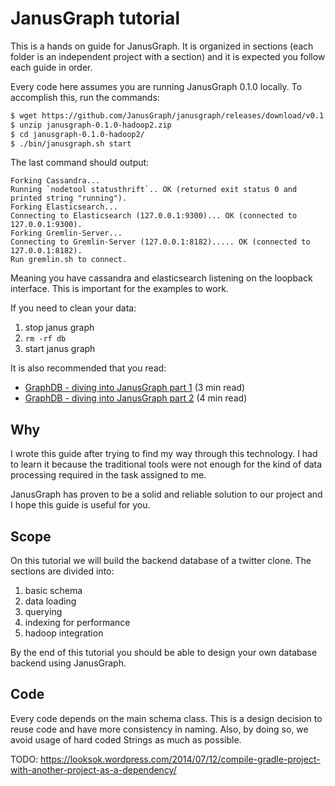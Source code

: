 # JanusGraph tutorial


This is a hands on guide for JanusGraph. It is organized in sections (each folder is an independent project with a section) and it is expected you follow each guide in order.


Every code here assumes you are running JanusGraph 0.1.0 locally. To accomplish this, run the commands:

```bash
$ wget https://github.com/JanusGraph/janusgraph/releases/download/v0.1.0/janusgraph-0.1.0-hadoop2.zip
$ unzip janusgraph-0.1.0-hadoop2.zip 
$ cd janusgraph-0.1.0-hadoop2/
$ ./bin/janusgraph.sh start
```


The last command should output:

```
Forking Cassandra...
Running `nodetool statusthrift`.. OK (returned exit status 0 and printed string "running").
Forking Elasticsearch...
Connecting to Elasticsearch (127.0.0.1:9300)... OK (connected to 127.0.0.1:9300).
Forking Gremlin-Server...
Connecting to Gremlin-Server (127.0.0.1:8182)..... OK (connected to 127.0.0.1:8182).
Run gremlin.sh to connect.
```


Meaning you have cassandra and elasticsearch listening on the loopback interface. This is important for the examples to work.


If you need to clean your data:

1. stop janus graph
1. `rm -rf db`
1. start janus graph



It is also recommended that you read:

* [GraphDB - diving into JanusGraph part 1](https://medium.com/finc-engineering/graph-db-diving-into-janusgraph-part-1f-199b807697d2) (3 min read)
* [GraphDB - diving into JanusGraph part 2](https://medium.com/finc-engineering/graph-db-diving-into-janusgraph-part-2-f4b9cbd967ac) (4 min read)


## Why

I wrote this guide after trying to find my way through this technology. I had to learn it because the traditional tools were not enough for the kind of data processing required in the task assigned to me.

JanusGraph has proven to be a solid and reliable solution to our project and I hope this guide is useful for you.

## Scope

On this tutorial we will build the backend database of a twitter clone. The sections are divided into:

1. basic schema
1. data loading
1. querying
1. indexing for performance
1. hadoop integration

By the end of this tutorial you should be able to design your own database backend using JanusGraph.

## Code

Every code depends on the main schema class. This is a design decision to reuse code and have more consistency in naming. Also, by doing so, we avoid usage of hard coded Strings as much as possible.



TODO: https://looksok.wordpress.com/2014/07/12/compile-gradle-project-with-another-project-as-a-dependency/

